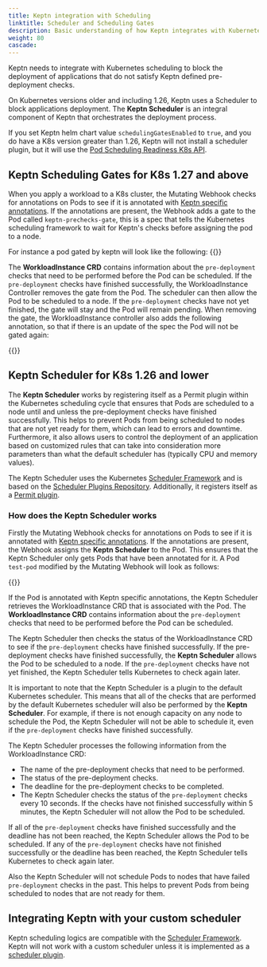 ```yaml
---
title: Keptn integration with Scheduling
linktitle: Scheduler and Scheduling Gates
description: Basic understanding of how Keptn integrates with Kubernetes Pod Scheduling
weight: 80
cascade:
---
```


Keptn needs to integrate with Kubernetes scheduling to block
the deployment of applications that do not satisfy Keptn defined pre-deployment checks.

On Kubernetes versions older and including 1.26, Keptn uses a Scheduler to block applications deployment.
The **Keptn Scheduler** is an integral component of Keptn that orchestrates
the deployment process.

If you set Keptn helm chart value `schedulingGatesEnabled` to `true`, and you do have a K8s version greater than 1.26,
Keptn will not install a scheduler plugin, but it will use
the [Pod Scheduling Readiness K8s API](https://kubernetes.io/docs/concepts/scheduling-eviction/pod-scheduling-readiness).

## Keptn Scheduling Gates for K8s 1.27 and above

When you apply a workload to a K8s cluster, the Mutating Webhook checks for annotations on Pods to
see if it is annotated with
[Keptn specific annotations](https://main.lifecycle.keptn.sh/docs/implementing/integrate/#basic-annotations).
If the annotations are present, the Webhook adds a gate to the Pod called `keptn-prechecks-gate`,
this is a spec that tells the Kubernetes scheduling framework to wait for Keptn's checks before assigning the pod to a
node.

For instance a pod gated by keptn will look like the following:
{{<embed path="/docs/assets/scheduler-gates/gated.yaml">}}

The **WorkloadInstance CRD** contains information about the `pre-deployment` checks that
need to be performed before the Pod can be scheduled.
If the `pre-deployment` checks have finished successfully, the WorkloadInstance Controller removes the gate from the
Pod.
The scheduler can then allow the Pod to be scheduled to a node.
If the `pre-deployment` checks have not yet finished, the gate will stay and the Pod will remain pending.
When removing the gate, the WorkloadInstance controller also adds the following annotation, so that if there is an
update of the spec the Pod will not be gated again:

{{<embed path="/docs/assets/scheduler-gates/gate-removed.yaml">}}

## Keptn Scheduler for K8s 1.26 and lower

The **Keptn Scheduler** works by registering itself as a Permit plugin within the Kubernetes
scheduling cycle that ensures that Pods are scheduled to a node until and unless the
pre-deployment checks have finished successfully.
This helps to prevent Pods from being scheduled to nodes that are not yet ready for them,
which can lead to errors and downtime.
Furthermore, it also allows users to control the deployment of an application based on
customized rules that can take into consideration more parameters than what the default
scheduler has (typically CPU and memory values).

The Keptn Scheduler uses the Kubernetes
[Scheduler Framework](https://kubernetes.io/docs/concepts/scheduling-eviction/scheduling-framework/) and is based on the
[Scheduler Plugins Repository](https://github.com/kubernetes-sigs/scheduler-plugins/tree/master).
Additionally, it registers itself as
a [Permit plugin](https://kubernetes.io/docs/concepts/scheduling-eviction/scheduling-framework/#permit).

### How does the Keptn Scheduler works

Firstly the Mutating Webhook checks for annotations on Pods to see if it is annotated with
[Keptn specific annotations](https://main.lifecycle.keptn.sh/docs/implementing/integrate/#basic-annotations).
If the annotations are present, the Webhook assigns the **Keptn Scheduler** to the Pod.
This ensures that the Keptn Scheduler only gets Pods that have been annotated for it.
A Pod `test-pod` modified by the Mutating Webhook will look as follows:

{{<embed path="/docs/assets/scheduler-gates/scheduler.yaml">}}

If the Pod is annotated with Keptn specific annotations, the Keptn Scheduler retrieves
the WorkloadInstance CRD that is associated with the Pod.
The **WorkloadInstance CRD** contains information about the `pre-deployment` checks that
need to be performed before the Pod can be scheduled.

The Keptn Scheduler then checks the status of the WorkloadInstance CRD to see
if the `pre-deployment` checks have finished successfully.
If the pre-deployment checks have finished successfully, the **Keptn Scheduler** allows
the Pod to be scheduled to a node.
If the `pre-deployment` checks have not yet finished, the Keptn Scheduler tells Kubernetes to check again later.

It is important to note that the Keptn Scheduler is a plugin to the default Kubernetes scheduler.
This means that all of the checks that are performed by the default Kubernetes scheduler
will also be performed by the **Keptn Scheduler**.
For example, if there is not enough capacity on any node to schedule the Pod,
the Keptn Scheduler will not be able to schedule it, even if the `pre-deployment`
checks have finished successfully.

The Keptn Scheduler processes the following information from the WorkloadInstance CRD:

- The name of the pre-deployment checks that need to be performed.
- The status of the pre-deployment checks.
- The deadline for the pre-deployment checks to be completed.
- The Keptn Scheduler checks the status of the `pre-deployment` checks every 10 seconds.
  If the checks have not finished successfully within 5 minutes, the Keptn Scheduler will not allow the Pod to be
  scheduled.

If all of the `pre-deployment` checks have finished successfully and the deadline has not been reached,
the Keptn Scheduler allows the Pod to be scheduled.
If any of the `pre-deployment` checks have not finished successfully or the deadline has
been reached, the Keptn Scheduler tells Kubernetes to check again later.

Also the Keptn Scheduler will not schedule Pods to nodes that have failed `pre-deployment`
checks in the past.
This helps to prevent Pods from being scheduled to nodes that are not ready for them.

## Integrating Keptn with your custom scheduler

Keptn scheduling logics are compatible with
the [Scheduler Framework](https://kubernetes.io/docs/concepts/scheduling-eviction/scheduling-framework/).
Keptn will not work with a custom scheduler unless it is implemented as
a [scheduler plugin](https://kubernetes.io/docs/concepts/scheduling-eviction/scheduling-framework/#plugin-configuration).